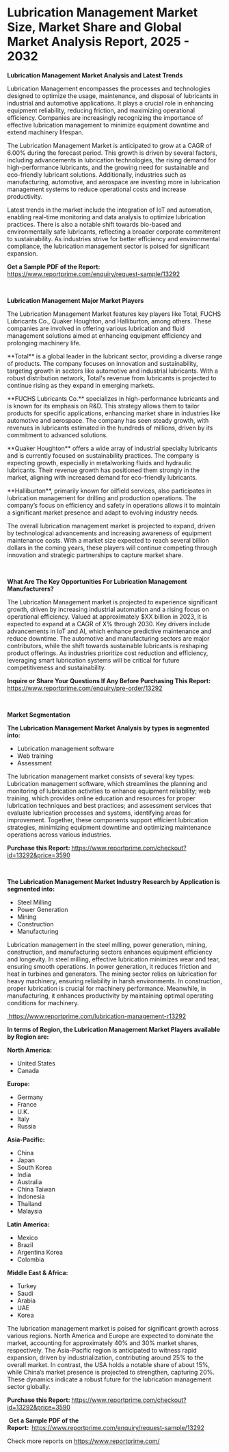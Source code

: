 <p><h1>Lubrication Management Market Size, Market Share and Global Market Analysis Report, 2025 - 2032</h1></p><p><strong>Lubrication Management Market Analysis and Latest Trends</strong></p>
<p><p>Lubrication Management encompasses the processes and technologies designed to optimize the usage, maintenance, and disposal of lubricants in industrial and automotive applications. It plays a crucial role in enhancing equipment reliability, reducing friction, and maximizing operational efficiency. Companies are increasingly recognizing the importance of effective lubrication management to minimize equipment downtime and extend machinery lifespan.</p><p>The Lubrication Management Market is anticipated to grow at a CAGR of 6.00% during the forecast period. This growth is driven by several factors, including advancements in lubrication technologies, the rising demand for high-performance lubricants, and the growing need for sustainable and eco-friendly lubricant solutions. Additionally, industries such as manufacturing, automotive, and aerospace are investing more in lubrication management systems to reduce operational costs and increase productivity.</p><p>Latest trends in the market include the integration of IoT and automation, enabling real-time monitoring and data analysis to optimize lubrication practices. There is also a notable shift towards bio-based and environmentally safe lubricants, reflecting a broader corporate commitment to sustainability. As industries strive for better efficiency and environmental compliance, the lubrication management sector is poised for significant expansion.</p></p>
<p><strong>Get a Sample PDF of the Report:&nbsp;</strong> <a href="https://www.reportprime.com/enquiry/request-sample/13292?utm_campaign=2638&utm_medium=2&utm_source=Github&utm_content=ia&utm_term=20032025&utm_id=lubrication-management">https://www.reportprime.com/enquiry/request-sample/13292</a></p>
<p>&nbsp;</p>
<p><strong>Lubrication Management Major Market Players</strong></p>
<p><p>The Lubrication Management Market features key players like Total, FUCHS Lubricants Co., Quaker Houghton, and Halliburton, among others. These companies are involved in offering various lubrication and fluid management solutions aimed at enhancing equipment efficiency and prolonging machinery life.</p><p>**Total** is a global leader in the lubricant sector, providing a diverse range of products. The company focuses on innovation and sustainability, targeting growth in sectors like automotive and industrial lubricants. With a robust distribution network, Total's revenue from lubricants is projected to continue rising as they expand in emerging markets.</p><p>**FUCHS Lubricants Co.** specializes in high-performance lubricants and is known for its emphasis on R&D. This strategy allows them to tailor products for specific applications, enhancing market share in industries like automotive and aerospace. The company has seen steady growth, with revenues in lubricants estimated in the hundreds of millions, driven by its commitment to advanced solutions.</p><p>**Quaker Houghton** offers a wide array of industrial specialty lubricants and is currently focused on sustainability practices. The company is expecting growth, especially in metalworking fluids and hydraulic lubricants. Their revenue growth has positioned them strongly in the market, aligning with increased demand for eco-friendly lubricants.</p><p>**Halliburton**, primarily known for oilfield services, also participates in lubrication management for drilling and production operations. The company’s focus on efficiency and safety in operations allows it to maintain a significant market presence and adapt to evolving industry needs.</p><p>The overall lubrication management market is projected to expand, driven by technological advancements and increasing awareness of equipment maintenance costs. With a market size expected to reach several billion dollars in the coming years, these players will continue competing through innovation and strategic partnerships to capture market share.</p></p>
<p>&nbsp;</p>
<p><strong>What Are The Key Opportunities For Lubrication Management Manufacturers?</strong></p>
<p><p>The Lubrication Management market is projected to experience significant growth, driven by increasing industrial automation and a rising focus on operational efficiency. Valued at approximately $XX billion in 2023, it is expected to expand at a CAGR of X% through 2030. Key drivers include advancements in IoT and AI, which enhance predictive maintenance and reduce downtime. The automotive and manufacturing sectors are major contributors, while the shift towards sustainable lubricants is reshaping product offerings. As industries prioritize cost reduction and efficiency, leveraging smart lubrication systems will be critical for future competitiveness and sustainability.</p></p>
<p><strong>Inquire or Share Your Questions If Any Before Purchasing This Report:</strong> <a href="https://www.reportprime.com/enquiry/pre-order/13292?utm_campaign=2638&utm_medium=2&utm_source=Github&utm_content=ia&utm_term=20032025&utm_id=lubrication-management">https://www.reportprime.com/enquiry/pre-order/13292</a></p>
<p>&nbsp;</p>
<p><strong>Market Segmentation</strong></p>
<p><strong>The Lubrication Management Market Analysis by types is segmented into:</strong></p>
<p><ul><li>Lubrication management software</li><li>Web training</li><li>Assessment</li></ul></p>
<p><p>The lubrication management market consists of several key types: Lubrication management software, which streamlines the planning and monitoring of lubrication activities to enhance equipment reliability; web training, which provides online education and resources for proper lubrication techniques and best practices; and assessment services that evaluate lubrication processes and systems, identifying areas for improvement. Together, these components support efficient lubrication strategies, minimizing equipment downtime and optimizing maintenance operations across various industries.</p></p>
<p><strong>Purchase this Report:&nbsp;</strong><a href="https://www.reportprime.com/checkout?id=13292&price=3590&utm_campaign=2638&utm_medium=2&utm_source=Github&utm_content=ia&utm_term=20032025&utm_id=lubrication-management">https://www.reportprime.com/checkout?id=13292&price=3590</a></p>
<p>&nbsp;</p>
<p><strong>The Lubrication Management Market Industry Research by Application is segmented into:</strong></p>
<p><ul><li>Steel Milling</li><li>Power Generation</li><li>Mining</li><li>Construction</li><li>Manufacturing</li></ul></p>
<p><p>Lubrication management in the steel milling, power generation, mining, construction, and manufacturing sectors enhances equipment efficiency and longevity. In steel milling, effective lubrication minimizes wear and tear, ensuring smooth operations. In power generation, it reduces friction and heat in turbines and generators. The mining sector relies on lubrication for heavy machinery, ensuring reliability in harsh environments. In construction, proper lubrication is crucial for machinery performance. Meanwhile, in manufacturing, it enhances productivity by maintaining optimal operating conditions for machinery.</p></p>
<p><a href="https://www.reportprime.com/lubrication-management-r13292?utm_campaign=2638&utm_medium=2&utm_source=Github&utm_content=ia&utm_term=20032025&utm_id=lubrication-management">&nbsp;https://www.reportprime.com/lubrication-management-r13292</a></p>
<p><strong>In terms of Region, the Lubrication Management Market Players available by Region are:</strong></p>
<p>
    <p> <strong> North America: </strong>
        <ul>
            <li>United States</li>
            <li>Canada</li>
        </ul>
        </p> 
    <p> <strong> Europe: </strong>
        <ul>
            <li>Germany</li>
            <li>France</li>
            <li>U.K.</li>
            <li>Italy</li>
            <li>Russia</li>
        </ul>
        </p> 
    <p> <strong> Asia-Pacific: </strong>
        <ul>
            <li>China</li>
            <li>Japan</li>
            <li>South Korea</li>
            <li>India</li>
            <li>Australia</li>
            <li>China Taiwan</li>
            <li>Indonesia</li>
            <li>Thailand</li>
            <li>Malaysia</li>
        </ul>
        </p> 
    <p> <strong> Latin America: </strong>
        <ul>
            <li>Mexico</li>
            <li>Brazil</li>
            <li>Argentina Korea</li>
            <li>Colombia</li>
        </ul>
        </p> 
    <p> <strong> Middle East & Africa: </strong>
        <ul>
            <li>Turkey</li>
            <li>Saudi</li>
            <li>Arabia</li>
            <li>UAE</li>
            <li>Korea</li>
        </ul>
    </p>
    </p>
<p><p>The lubrication management market is poised for significant growth across various regions. North America and Europe are expected to dominate the market, accounting for approximately 40% and 30% market shares, respectively. The Asia-Pacific region is anticipated to witness rapid expansion, driven by industrialization, contributing around 25% to the overall market. In contrast, the USA holds a notable share of about 15%, while China’s market presence is projected to strengthen, capturing 20%. These dynamics indicate a robust future for the lubrication management sector globally.</p></p>
<p><strong>Purchase this Report: </strong><a href="https://www.reportprime.com/checkout?id=13292&price=3590&utm_campaign=2638&utm_medium=2&utm_source=Github&utm_content=ia&utm_term=20032025&utm_id=lubrication-management">https://www.reportprime.com/checkout?id=13292&price=3590</a></p>
<p>&nbsp;<strong>Get a Sample PDF of the Report:&nbsp;&nbsp;</strong><a href="https://www.reportprime.com/enquiry/request-sample/13292?utm_campaign=2638&utm_medium=2&utm_source=Github&utm_content=ia&utm_term=20032025&utm_id=lubrication-management">https://www.reportprime.com/enquiry/request-sample/13292</a></p>
<p><strong></strong></p>
<p>Check more reports on <a href="https://www.reportprime.com/?utm_campaign=2638&utm_medium=2&utm_source=Github&utm_content=ia&utm_term=20032025&utm_id=lubrication-management">https://www.reportprime.com/</a></p>
